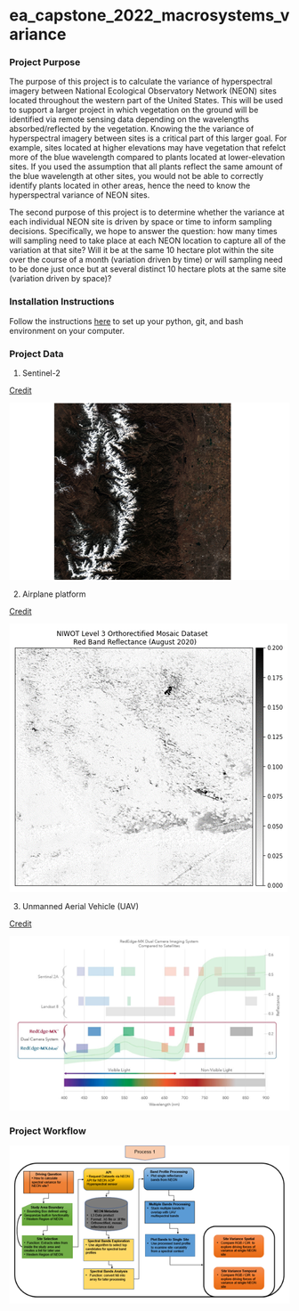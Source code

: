 # ea_capstone_2022_macrosystems_variance

### Project Purpose
The purpose of this project is to calculate the variance of hyperspectral imagery between National Ecological Observatory Network (NEON) sites located throughout the western part of the United States. This will be used to support a larger project in which vegetation on the ground will be identified via remote sensing data depending on the wavelengths absorbed/reflected by the vegetation. Knowing the the variance of hyperspectral imagery between sites is a critical part of this larger goal. For example, sites located at higher elevations may have vegetation that refelct more of the blue wavelength compared to plants located at lower-elevation sites. If you used the assumption that all plants reflect the same amount of the blue wavelength at other sites, you would not be able to correctly identify plants located in other areas, hence the need to know the hyperspectral variance of NEON sites. 

The second purpose of this project is to determine whether the variance at each individual NEON site is driven by space or time to inform sampling decisions. Specifically, we hope to answer the question: how many times will sampling need to take place at each NEON location to capture all of the variation at that site? Will it be at the same 10 hectare plot within the site over the course of a month (variation driven by time) or will sampling need to be done just once but at several distinct 10 hectare plots at the same site (variation driven by space)? 

### Installation Instructions
Follow the instructions [here](https://www.earthdatascience.org/workshops/setup-earth-analytics-python/) to set up your python, git, and bash environment on your computer.

### Project Data
1. Sentinel-2

  [Credit](https://sentinel.esa.int/web/sentinel/missions/sentinel-2)

![Sentinel-2 Image of Niwot Ridge](/images/sentinel_2_niwot_ridge.png)


2. Airplane platform

  [Credit](https://data.neonscience.org/data-products/DP3.30006.001)

![NIWOT Level 3 Orthorectified Mosaic Dataset Red Band Reflectance (August 2020)](/images/niwot_red_refl_08_22.png)


3. Unmanned Aerial Vehicle (UAV)

  [Credit](https://uavprime.com/wp-content/uploads/2021/04/RedEdge-MX-Dual-Camera-Whitepaper.pdf)

![UAV Captured Wavelengths](/images/micasense_wavelength_image.png)


### Project Workflow

![Project Workflow Diagram](/images/workflow_diagram.png)